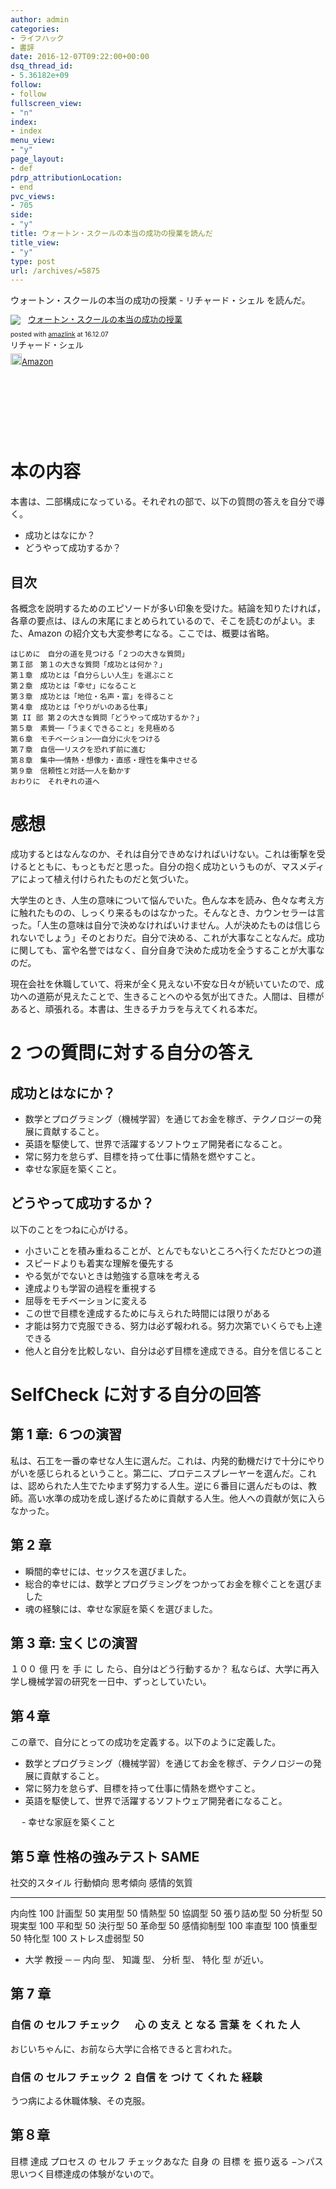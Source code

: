 ```yaml
---
author: admin
categories:
- ライフハック
- 書評
date: 2016-12-07T09:22:00+00:00
dsq_thread_id:
- 5.36182e+09
follow:
- follow
fullscreen_view:
- "n"
index:
- index
menu_view:
- "y"
page_layout:
- def
pdrp_attributionLocation:
- end
pvc_views:
- 705
side:
- "y"
title: ウォートン・スクールの本当の成功の授業を読んだ
title_view:
- "y"
type: post
url: /archives/=5875
---
```


ウォートン・スクールの本当の成功の授業 - リチャード・シェル を読んだ。

<div class='amazlink-box' style='text-align:left;padding-bottom:20px;font-size:small;/zoom: 1;overflow: hidden;'><div class='amazlink-list' style='clear: both;'><div class='amazlink-image' style='float:left;margin:0px 12px 1px 0px;'><a href='https://www.amazon.co.jp/%E3%82%A6%E3%82%A9%E3%83%BC%E3%83%88%E3%83%B3%E3%83%BB%E3%82%B9%E3%82%AF%E3%83%BC%E3%83%AB%E3%81%AE%E6%9C%AC%E5%BD%93%E3%81%AE%E6%88%90%E5%8A%9F%E3%81%AE%E6%8E%88%E6%A5%AD-%E3%83%AA%E3%83%81%E3%83%A3%E3%83%BC%E3%83%89%E3%83%BB%E3%82%B7%E3%82%A7%E3%83%AB/dp/4799316303%3FSubscriptionId%3DAKIAJDINZW45GEGLXQQQ%26tag%3Dfox10225fox-22%26linkCode%3Dxm2%26camp%3D2025%26creative%3D165953%26creativeASIN%3D4799316303' target='_blank' rel='nofollow'><img src='https://ecx.images-amazon.com/images/I/51sD-tMhsXL._SL160_.jpg' style='border: none;' /></a></div><div class='amazlink-info' style='height:160; margin-bottom: 10px'><div class='amazlink-name' style='margin-bottom:10px;line-height:120%'><a href='https://www.amazon.co.jp/%E3%82%A6%E3%82%A9%E3%83%BC%E3%83%88%E3%83%B3%E3%83%BB%E3%82%B9%E3%82%AF%E3%83%BC%E3%83%AB%E3%81%AE%E6%9C%AC%E5%BD%93%E3%81%AE%E6%88%90%E5%8A%9F%E3%81%AE%E6%8E%88%E6%A5%AD-%E3%83%AA%E3%83%81%E3%83%A3%E3%83%BC%E3%83%89%E3%83%BB%E3%82%B7%E3%82%A7%E3%83%AB/dp/4799316303%3FSubscriptionId%3DAKIAJDINZW45GEGLXQQQ%26tag%3Dfox10225fox-22%26linkCode%3Dxm2%26camp%3D2025%26creative%3D165953%26creativeASIN%3D4799316303' rel='nofollow' target='_blank'>ウォートン・スクールの本当の成功の授業</a></div><div class='amazlink-powered' style='font-size:80%;margin-top:5px;line-height:120%'>posted with <a href='https://amazlink.keizoku.com/' title='アマゾンアフィリエイトリンク作成ツール' target='_blank'>amazlink</a> at 16.12.07</div><div class='amazlink-detail'>リチャード・シェル<br /></div><div class='amazlink-sub-info' style='float: left;'><div class='amazlink-link' style='margin-top: 5px'><img src='https://amazlink.fuyu.gs/icon_amazon.png' width='18'><a href='https://www.amazon.co.jp/%E3%82%A6%E3%82%A9%E3%83%BC%E3%83%88%E3%83%B3%E3%83%BB%E3%82%B9%E3%82%AF%E3%83%BC%E3%83%AB%E3%81%AE%E6%9C%AC%E5%BD%93%E3%81%AE%E6%88%90%E5%8A%9F%E3%81%AE%E6%8E%88%E6%A5%AD-%E3%83%AA%E3%83%81%E3%83%A3%E3%83%BC%E3%83%89%E3%83%BB%E3%82%B7%E3%82%A7%E3%83%AB/dp/4799316303%3FSubscriptionId%3DAKIAJDINZW45GEGLXQQQ%26tag%3Dfox10225fox-22%26linkCode%3Dxm2%26camp%3D2025%26creative%3D165953%26creativeASIN%3D4799316303' rel='nofollow' target='_blank'>Amazon</a></div></div></div></div></div>

本の内容
========

本書は、二部構成になっている。それぞれの部で、以下の質問の答えを自分で導く。

-   成功とはなにか？
-   どうやって成功するか？

目次
----

各概念を説明するためのエピソードが多い印象を受けた。結論を知りたければ，各章の要点は、ほんの末尾にまとめられているので、そこを読むのがよい。また、Amazon
の紹介文も大変参考になる。ここでは、概要は省略。

``` {.text}
はじめに　自分の道を見つける「２つの大きな質問」
第Ｉ部　第１の大きな質問「成功とは何か？」
第１章　成功とは「自分らしい人生」を選ぶこと
第２章　成功とは「幸せ」になること　
第３章　成功とは「地位・名声・富」を得ること
第４章　成功とは「やりがいのある仕事」
第 II 部 第２の大きな質問「どうやって成功するか？」
第５章　素質──「うまくできること」を見極める
第６章　モチベーション──自分に火をつける
第７章　自信──リスクを恐れず前に進む
第８章　集中──情熱・想像力・直感・理性を集中させる
第９章　信頼性と対話──人を動かす
おわりに　それぞれの道へ
```

感想
====

成功するとはなんなのか、それは自分できめなければいけない。これは衝撃を受けるとともに、もっともだと思った。自分の抱く成功というものが、マスメディアによって植え付けられたものだと気づいた。

大学生のとき、人生の意味について悩んでいた。色んな本を読み、色々な考え方に触れたものの、しっくり来るものはなかった。そんなとき、カウンセラーは言った。「人生の意味は自分で決めなければいけません。人が決めたものは信じられないでしょう」そのとおりだ。自分で決める、これが大事なことなんだ。成功に関しても、富や名誉ではなく、自分自身で決めた成功を全うすることが大事なのだ。

現在会社を休職していて、将来が全く見えない不安な日々が続いていたので、成功への道筋が見えたことで、生きることへのやる気が出てきた。人間は、目標があると、頑張れる。本書は、生きるチカラを与えてくれる本だ。

2 つの質問に対する自分の答え
============================

成功とはなにか？
----------------

-   数学とプログラミング（機械学習）を通じてお金を稼ぎ、テクノロジーの発展に貢献すること。
-   英語を駆使して、世界で活躍するソフトウェア開発者になること。
-   常に努力を怠らず、目標を持って仕事に情熱を燃やすこと。
-   幸せな家庭を築くこと。

どうやって成功するか？
----------------------

以下のことをつねに心がける。

-   小さいことを積み重ねることが、とんでもないところへ行くただひとつの道
-   スピードよりも着実な理解を優先する
-   やる気がでないときは勉強する意味を考える
-   達成よりも学習の過程を重視する
-   屈辱をモチベーションに変える
-   この世で目標を達成するために与えられた時間には限りがある
-   才能は努力で克服できる、努力は必ず報われる。努力次第でいくらでも上達できる
-   他人と自分を比較しない、自分は必ず目標を達成できる。自分を信じること

SelfCheck に対する自分の回答
============================

第 1 章: ６つの演習
-------------------

私は、石工を一番の幸せな人生に選んだ。これは、内発的動機だけで十分にやりがいを感じられるということ。第二に、プロテニスプレーヤーを選んだ。これは、認められた人生でたゆまず努力する人生。逆に６番目に選んだものは、教師。高い水準の成功を成し遂げるために貢献する人生。他人への貢献が気に入らなかった。

第 2 章
-------

-   瞬間的幸せには、セックスを選びました。
-   総合的幸せには、数学とプログラミングをつかってお金を稼ぐことを選びました
-   魂の経験には、幸せな家庭を築くを選びました。

第 3 章: 宝くじの演習
---------------------

１００ 億 円 を 手 に し たら、自分はどう行動するか？
私ならば、大学に再入学し機械学習の研究を一日中、ずっとしていたい。

第４章
------

この章で、自分にとっての成功を定義する。以下のように定義した。

-   数学とプログラミング（機械学習）を通じてお金を稼ぎ、テクノロジーの発展に貢献すること。
-   常に努力を怠らず、目標を持って仕事に情熱を燃やすこと。
-   英語を駆使して、世界で活躍するソフトウェア開発者になること。

　 - 幸せな家庭を築くこと

第５章 性格の強みテスト SAME
----------------------------

  社交的スタイル   行動傾向        思考傾向     感情的気質
  ---------------- --------------- ------------ -------------------
  内向性 100       計画型 50       実用型 50    情熱型 50
  協調型 50        張り詰め型 50   分析型 50    現実型 100
  平和型 50        決行型 50       革命型 50    感情抑制型 100
  率直型 100       慎重型 50       特化型 100   ストレス虚弱型 50

-   大学 教授 ─ ─ 内向 型、 知識 型、 分析 型、 特化 型 が近い。

第 7 章
-------

### 自信 の セルフ チェック 　 心 の 支え と なる 言葉 を くれ た 人

おじいちゃんに、お前なら大学に合格できると言われた。

### 自信 の セルフ チェック ２ 自信 を つけ て くれ た 経験

うつ病による休職体験、その克服。

第８章
------

目標 達成 プロセス の セルフ チェックあなた 自身 の 目標 を 振り返る
−＞パス 思いつく目標達成の体験がないので。
